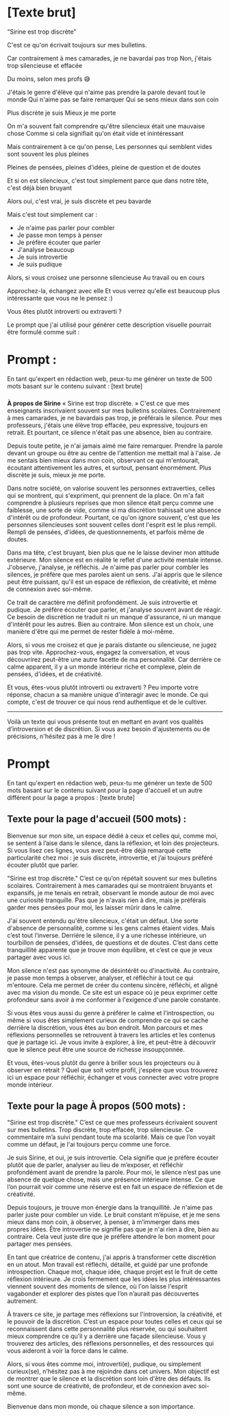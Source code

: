 # [Texte brut]

“Sirine est trop discrète”


C'est ce qu'on écrivait toujours sur mes bulletins.

Car contrairement à mes camarades, je ne bavardai pas trop
Non, j'étais trop silencieuse et effacée

Du moins, selon mes profs 😅


J'étais le genre d'élève qui n'aime pas prendre la parole devant tout le monde
Qui n'aime pas se faire remarquer
Qui se sens mieux dans son coin

Plus discrète je suis
Mieux je me porte

On m'a souvent fait comprendre qu'être silencieux était une mauvaise chose
Comme si cela signifiait qu'on était vide et inintéressant

Mais contrairement à ce qu'on pense,
Les personnes qui semblent vides sont souvent les plus pleines

Pleines de pensées, pleines d'idées, pleine de question et de doutes

Et si on est silencieux, c'est tout simplement parce que dans notre tête, c'est déjà bien bruyant


Alors oui, c'est vrai, je suis discrète et peu bavarde

Mais c'est tout simplement car :

- Je n'aime pas parler pour combler
- Je passe mon temps à penser
- Je préfère écouter que parler
- J'analyse beaucoup
- Je suis introvertie
- Je suis pudique


Alors, si vous croisez une personne silencieuse
Au travail ou en cours

Approchez-la, échangez avec elle
Et vous verrez qu'elle est beaucoup plus intéressante que vous ne le pensez :)


Vous êtes plutôt introverti ou extraverti ?



Le prompt que j'ai utilisé pour générer cette description visuelle pourrait être formulé comme suit :

<!--v-->
# **Prompt :**  

En tant qu'expert en rédaction web, peux-tu me générer un texte de 500 mots basant sur le contenu suivant :  [text brute]

###
**À propos de Sirine**
« Sirine est trop discrète. » C'est ce que mes enseignants inscrivaient souvent sur mes bulletins scolaires. Contrairement à mes camarades, je ne bavardais pas trop, je préférais le silence. Pour mes professeurs, j'étais une élève trop effacée, peu expressive, toujours en retrait. Et pourtant, ce silence n'était pas une absence, bien au contraire.

Depuis toute petite, je n'ai jamais aimé me faire remarquer. Prendre la parole devant un groupe ou être au centre de l'attention me mettait mal à l'aise. Je me sentais bien mieux dans mon coin, observant ce qui m'entourait, écoutant attentivement les autres, et surtout, pensant énormément. Plus discrète je suis, mieux je me porte.

Dans notre société, on valorise souvent les personnes extraverties, celles qui se montrent, qui s'expriment, qui prennent de la place. On m'a fait comprendre à plusieurs reprises que mon silence était perçu comme une faiblesse, une sorte de vide, comme si ma discrétion trahissait une absence d'intérêt ou de profondeur. Pourtant, ce qu'on ignore souvent, c'est que les personnes silencieuses sont souvent celles dont l'esprit est le plus rempli. Rempli de pensées, d'idées, de questionnements, et parfois même de doutes.

Dans ma tête, c'est bruyant, bien plus que ne le laisse deviner mon attitude extérieure. Mon silence est en réalité le reflet d'une activité mentale intense. J'observe, j'analyse, je réfléchis. Je n'aime pas parler pour combler les silences, je préfère que mes paroles aient un sens. J'ai appris que le silence peut être puissant, qu'il est un espace de réflexion, de créativité, et même de connexion avec soi-même.

Ce trait de caractère me définit profondément. Je suis introvertie et pudique. Je préfère écouter que parler, et j'analyse souvent avant de réagir. Ce besoin de discrétion ne traduit ni un manque d'assurance, ni un manque d'intérêt pour les autres. Bien au contraire. Mon silence est un choix, une manière d'être qui me permet de rester fidèle à moi-même.

Alors, si vous me croisez et que je parais distante ou silencieuse, ne jugez pas trop vite. Approchez-vous, engagez la conversation, et vous découvrirez peut-être une autre facette de ma personnalité. Car derrière ce calme apparent, il y a un monde intérieur riche et complexe, plein de pensées, d'idées, et de créativité.

Et vous, êtes-vous plutôt introverti ou extraverti ? Peu importe votre réponse, chacun a sa manière unique d'interagir avec le monde. Ce qui compte, c'est de trouver ce qui nous rend authentique et de le cultiver.

---

Voilà un texte qui vous présente tout en mettant en avant vos qualités d’introversion et de discrétion. Si vous avez besoin d'ajustements ou de précisions, n'hésitez pas à me le dire !

<!--v-->
# Prompt
En tant qu'expert en rédaction web, peux-tu me générer un texte de 500 mots basant sur le contenu suivant pour la page d'accueil et un autre différent pour la page a propos : [texte brute]

## **Texte pour la page d'accueil (500 mots) :**

Bienvenue sur mon site, un espace dédié à ceux et celles qui, comme moi, se sentent à l’aise dans le silence, dans la réflexion, et loin des projecteurs. Si vous lisez ces lignes, vous avez peut-être déjà remarqué cette particularité chez moi : je suis discrète, introvertie, et j’ai toujours préféré écouter plutôt que parler. 

"Sirine est trop discrète." C’est ce qu’on répétait souvent sur mes bulletins scolaires. Contrairement à mes camarades qui se montraient bruyants et expansifs, je me tenais en retrait, observant le monde autour de moi avec une curiosité tranquille. Pas que je n'avais rien à dire, mais je préférais garder mes pensées pour moi, les laisser mûrir dans le calme.

J'ai souvent entendu qu'être silencieux, c'était un défaut. Une sorte d'absence de personnalité, comme si les gens calmes étaient vides. Mais c’est tout l’inverse. Derrière le silence, il y a une richesse intérieure, un tourbillon de pensées, d'idées, de questions et de doutes. C’est dans cette tranquillité apparente que je trouve mon équilibre, et c’est ce que je veux partager avec vous ici.

Mon silence n'est pas synonyme de désintérêt ou d'inactivité. Au contraire, je passe mon temps à observer, analyser, et réfléchir à tout ce qui m'entoure. Cela me permet de créer du contenu sincère, réfléchi, et aligné avec ma vision du monde. Ce site est un espace où je peux exprimer cette profondeur sans avoir à me conformer à l'exigence d'une parole constante.

Si vous êtes vous aussi du genre à préférer le calme et l’introspection, ou même si vous êtes simplement curieux de comprendre ce qui se cache derrière la discrétion, vous êtes au bon endroit. Mon parcours et mes réflexions personnelles se retrouvent à travers les articles et les contenus que je partage ici. Je vous invite à explorer, à lire, et peut-être à découvrir que le silence peut être une source de richesse insoupçonnée.

Et vous, êtes-vous plutôt du genre à briller sous les projecteurs ou à observer en retrait ? Quel que soit votre profil, j'espère que vous trouverez ici un espace pour réfléchir, échanger et vous connecter avec votre propre monde intérieur.



## **Texte pour la page À propos (500 mots) :**

"Sirine est trop discrète." C’est ce que mes professeurs écrivaient souvent sur mes bulletins. Trop discrète, trop effacée, trop silencieuse. Ce commentaire m’a suivi pendant toute ma scolarité. Mais ce que l’on voyait comme un défaut, je l'ai toujours perçu comme une force.

Je suis Sirine, et oui, je suis introvertie. Cela signifie que je préfère écouter plutôt que de parler, analyser au lieu de m’exposer, et réfléchir profondément avant de prendre la parole. Pour moi, le silence n’est pas une absence de quelque chose, mais une présence intérieure intense. Ce que l’on pourrait voir comme une réserve est en fait un espace de réflexion et de créativité.

Depuis toujours, je trouve mon énergie dans la tranquillité. Je n'aime pas parler juste pour combler un vide. Le bruit constant m’épuise, et je me sens mieux dans mon coin, à observer, à penser, à m’immerger dans mes propres idées. Être introvertie ne signifie pas que je n'ai rien à dire, bien au contraire. Cela veut juste dire que je préfère attendre le bon moment pour partager mes pensées.

En tant que créatrice de contenu, j'ai appris à transformer cette discrétion en un atout. Mon travail est réfléchi, détaillé, et guidé par une profonde introspection. Chaque mot, chaque idée, chaque projet est le fruit de cette réflexion intérieure. Je crois fermement que les idées les plus intéressantes viennent souvent des moments de silence, où l'on laisse l'esprit vagabonder et explorer des pistes que l’on n’aurait pas découvertes autrement.

À travers ce site, je partage mes réflexions sur l'introversion, la créativité, et le pouvoir de la discrétion. C’est un espace pour toutes celles et ceux qui se reconnaissent dans cette personnalité plus réservée, ou qui souhaitent mieux comprendre ce qu’il y a derrière une façade silencieuse. Vous y trouverez des articles, des réflexions personnelles, et des ressources qui vous aideront à voir la force dans le calme.

Alors, si vous êtes comme moi, introverti(e), pudique, ou simplement curieux(se), n’hésitez pas à me rejoindre dans cet univers. Mon objectif est de montrer que le silence et la discrétion sont loin d'être des défauts. Ils sont une source de créativité, de profondeur, et de connexion avec soi-même.

Bienvenue dans mon monde, où chaque silence a son importance.
